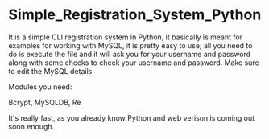 # Simple_Registration_System_Python

It is a simple CLI registration system in Python, it basically is meant for examples for working with MySQL, it is pretty easy to use; all you need to do is execute the file and it will ask you for your username and password along with some checks to check your username and password. Make sure to edit the MySQL details.

Modules you need:

Bcrypt,
MySQLDB,
Re

It's really fast, as you already know Python and web verison is coming out soon enough.
